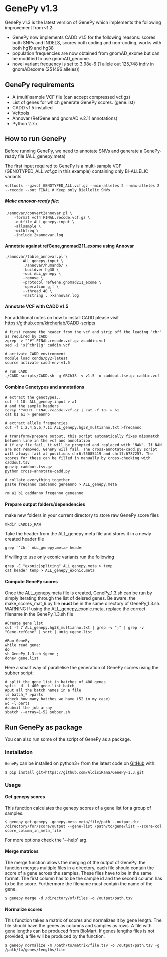 # GenePy v1.3
GenePy v1.3 is the latest version of GenePy which implements the following improvement from v1.2:

- GenePy now implements CADD v1.5 for the following reasons: scores both SNPs and INDELS, scores both coding and non-coding, works with both hg19 and hg38
- population frequencies are now obtained from gnomAD_exome but can be modified to use gnomAD_genome.
- novel variant frequency is set to 3.98e-6 (1 allele out 125,748 indiv in gnomADexome (251496 alleles))


## GenePy requirements
* A (multi)sample VCF file (can accept compressed vcf.gz)
* List of genes for which generate GenePy scores. (gene.list)
* CADD v1.5 installed
* Vcftools
* Annovar (RefGene and gnomAD v.2.11 annotations)
* Python 2.7.x

## How to run GenePy
Before running GenePy, we need to annotate SNVs and generate a GenePy-ready file (ALL_genepy.meta)

The first input required to GenePy is a multi-sample VCF (GENOTYPED_ALL.vcf.gz in this example) containing only BI-ALLELIC variants.
```
vcftools --gzvcf GENOTYPED_ALL.vcf.gz --min-alleles 2 --max-alleles 2 --recode --out FINAL # Keep only Biallelic SNVs 
````
##### Make annovar-ready file:
```
./annovar/convert2annovar.pl \
	-format vcf4 FINAL.recode.vcf.gz \
	-outfile ALL_genepy.input \
	-allsample \
	-withfreq \
	-include 2>annovar.log
```
#### Annotate against refGene,gnomad211_exome using Annovar
```
./annovar/table_annovar.pl \
        ALL_genepy.input \
        ./annovar/humandb/ \
        -buildver hg38 \
        -out ALL_genepy \
        -remove \
        -protocol refGene,gnomad211_exome \
        -operation g,f \
        --thread 40 \
        -nastring . >>annovar.log
```


#### Annotate VCF with CADD v1.5
For additional notes on how to install CADD please visit https://github.com/kircherlab/CADD-scripts
```
# first remove the header from the vcf and strip off the leading "chr" as required by CADD
zgrep -v "^#" FINAL.recode.vcf.gz >caddin.vcf
sed -i 's|^chr||g' caddin.vcf

# activate CADD environment
module load conda/py2-latest
source activate cadd-env-v1.5

# run CADD
./CADD-scripts/CADD.sh -g GRCh38 -v v1.5 -o caddout.tsv.gz caddin.vcf
```

#### Combine Genotypes and annotations
```
# extract the genotypes..
cut -f 18- ALL_genepy.input > a1
# and the sample headers
zgrep '^#CHR' FINAL.recode.vcf.gz | cut -f 10- > b1
cat b1 a1 > geneanno

# extract allele frequencies
cut -f 1,2,4,5,6,7,11 ALL_genepy.hg38_multianno.txt >freqanno

# transform/prepare output, this script automatically fixes missmatch between line in the vcf and annotation
# if any fix fail, it will be prompted and replaced with "NAN". If NAN are not removed, GenePy will fail. The cross-annotate-cadd.py script will always fail at positions chr6:75085419 and chr17:6787257. The scores for these can be filled in manually by cross-checking with caddout.tsv
gunzip caddout.tsv.gz
python cross-annotate-cadd.py

# collate everything together
paste freqanno caddanno geneanno > ALL_genepy.meta

rm a1 b1 caddanno freqanno geneanno
```
#### Prepare output folders/dependencies
make new folders in your current directory to store raw GenePy score files
```
mkdir CADD15_RAW
```
Take the header from the ALL_genepy.meta file and stores it in a newly created header file
```
grep "^Chr" ALL_genepy.meta> header
```
If willing to use only exonic variants run the following
```
grep -E "exonic|splicing" ALL_genepy.meta > temp
cat header temp > ALL_genepy_exonic.meta

```

#### Compute GenePy scores
Once the ALL_genepy.meta file is created, GenePy_1.3.sh can be run by simply iterating through the list of deisred genes. Be aware, the make_scores_mat_6.py file **must** be in the same directory of GenePy_1.3.sh. WARNING If using the ALL_genepy_exonic.meta, replace the correct filename in the GenePy_1.3.sh file

```
#Create gene list 
cut -f 7 ALL_genepy.hg38_multianno.txt | grep -v ";" | grep -v "Gene.refGene" | sort | uniq >gene.list

#Run GenePy
while read gene:
do
sh GenePy_1.3.sh $gene ;
done< gene.list

````
Here a smart way of parallelise the generation of GenePy scores using the subber script:
```
# split the gene list in batches of 400 genes
split -d -l 400 gene.list batch_
#put all the batch names in a file
ls batch_* >parts
#check how many batches we have (52 in my case)
wc -l parts
#submit the job array
sbatch --array=1-52 subber.sh
```

## Run GenePy as package
You can also run some of the script of GenePy as a package.
### Installation
``GenePy`` can be installed on python3+ from the latest code on [GitHub](https://github.com/AldisiRana/GenePy-1.3) with:

    $ pip install git+https://github.com/AldisiRana/GenePy-1.3.git

### Usage

#### Get genepy scores
This function calculates the genepy scores of a gene list for a group of samples.

    $ genepy get-genepy -genepy-meta meta/file/path --output-dir /directory/for/score/output --gene-list /path/to/gene/list --score-col score_column_in_meta_file 

For more options check the '--help' arg.
    
#### Merge matrices
The merge function allows the merging of the output of GenePy. the function merges multiple files in a directory, each file should contain the score of a gene across the samples. These files have to be in the same format. The first column has to be the sample id and the second column has to be the score. Furthermore the filename must contain the name of the gene.

    $ genepy merge -d /directory/of/files -o /output/path.tsv

#### Normalize scores
This function takes a matrix of scores and normalizes it by gene length. The file should have the genes as columns and samples as rows. A file with gene lengths can be produced from [BioMart](https://www.ensembl.org/biomart/martview/1c08c2c0c4cf030b34d76861a1d2a25e). If genes lengths files is not provided, a file will be produced by the function.

    $ genepy normalize -m /path/to/matrix/file.tsv -o /output/path.tsv -g /path/to/genes/lengths/file
